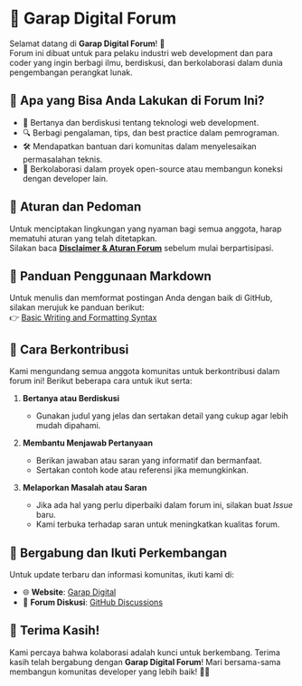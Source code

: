 # 🚀 Garap Digital Forum

Selamat datang di **Garap Digital Forum**! 🎉  
Forum ini dibuat untuk para pelaku industri web development dan para coder yang ingin berbagi ilmu, berdiskusi, dan berkolaborasi dalam dunia pengembangan perangkat lunak.  

## 🌟 Apa yang Bisa Anda Lakukan di Forum Ini?
- 📢 Bertanya dan berdiskusi tentang teknologi web development.
- 🔍 Berbagi pengalaman, tips, dan best practice dalam pemrograman.
- 🛠️ Mendapatkan bantuan dari komunitas dalam menyelesaikan permasalahan teknis.
- 🤝 Berkolaborasi dalam proyek open-source atau membangun koneksi dengan developer lain.

## 📜 Aturan dan Pedoman
Untuk menciptakan lingkungan yang nyaman bagi semua anggota, harap mematuhi aturan yang telah ditetapkan.  
Silakan baca **[Disclaimer & Aturan Forum](https://github.com/GarapDigital/forum/discussions/1)** sebelum mulai berpartisipasi.  

## 📝 Panduan Penggunaan Markdown
Untuk menulis dan memformat postingan Anda dengan baik di GitHub, silakan merujuk ke panduan berikut:  
👉 [Basic Writing and Formatting Syntax](https://docs.github.com/en/get-started/writing-on-github/getting-started-with-writing-and-formatting-on-github/basic-writing-and-formatting-syntax)

## 🎯 Cara Berkontribusi
Kami mengundang semua anggota komunitas untuk berkontribusi dalam forum ini! Berikut beberapa cara untuk ikut serta:
1. **Bertanya atau Berdiskusi**  
   - Gunakan judul yang jelas dan sertakan detail yang cukup agar lebih mudah dipahami.
  
2. **Membantu Menjawab Pertanyaan**  
   - Berikan jawaban atau saran yang informatif dan bermanfaat.  
   - Sertakan contoh kode atau referensi jika memungkinkan.

3. **Melaporkan Masalah atau Saran**  
   - Jika ada hal yang perlu diperbaiki dalam forum ini, silakan buat *Issue* baru.  
   - Kami terbuka terhadap saran untuk meningkatkan kualitas forum.

## 🔗 Bergabung dan Ikuti Perkembangan
Untuk update terbaru dan informasi komunitas, ikuti kami di:
- 🌐 **Website**: [Garap Digital](https://garapdigital.id/)
- 💬 **Forum Diskusi**: [GitHub Discussions](https://github.com/GarapDigital/forum/discussions)

## 🎉 Terima Kasih!
Kami percaya bahwa kolaborasi adalah kunci untuk berkembang. Terima kasih telah bergabung dengan **Garap Digital Forum**! Mari bersama-sama membangun komunitas developer yang lebih baik! 🚀🔥
